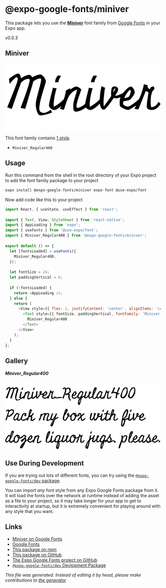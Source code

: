# @expo-google-fonts/miniver

This package lets you use the [**Miniver**](https://fonts.google.com/specimen/Miniver) font family from [Google Fonts](https://fonts.google.com/) in your Expo app.

v0.0.3

## Miniver

![Miniver](./font-family.png)

This font family contains [1 style](#gallery).

- `Miniver_Regular400`

## Usage

Run this command from the shell in the root directory of your Expo project to add the font family package to your project
```sh
expo install @expo-google-fonts/miniver expo-font @use-expo/font
```

Now add code like this to your project
```js
import React, { useState, useEffect } from 'react';

import { Text, View, StyleSheet } from 'react-native';
import { AppLoading } from 'expo';
import { useFonts } from '@use-expo/font';
import { Miniver_Regular400 } from '@expo-google-fonts/miniver';

export default () => {
  let [fontsLoaded] = useFonts({
    Miniver_Regular400,
  });

  let fontSize = 24;
  let paddingVertical = 6;

  if (!fontsLoaded) {
    return <AppLoading />;
  } else {
    return (
      <View style={{ flex: 1, justifyContent: 'center', alignItems: 'center' }}>
        <Text style={{ fontSize, paddingVertical, fontFamily: 'Miniver_Regular400' }}>
          Miniver_Regular400
        </Text>
      </View>
    );
  }
};

```

## Gallery

##### Miniver_Regular400
![Miniver_Regular400](./5fee893072a2326d9baa9122deb089cd6f8d0645ee00cd02de22b415de3c7c54.ttf.png)


## Use During Development

If you are trying out lots of different fonts, you can try using the [`@expo-google-fonts/dev` package](https://github.com/expo/google-fonts/tree/master/font-packages/dev#readme).

You can import *any* font style from any Expo Google Fonts package from it. It will load the fonts
over the network at runtime instead of adding the asset as a file to your project, so it may take longer
for your app to get to interactivity at startup, but it is extremely convenient
for playing around with any style that you want.

## Links

- [Miniver on Google Fonts](https://fonts.google.com/specimen/Miniver)
- [Google Fonts](https://fonts.google.com/)
- [This package on npm](https://www.npmjs.com/package/@expo-google-fonts/miniver)
- [This package on GitHub](https://github.com/expo/google-fonts/tree/master/font-packages/miniver)
- [The Expo Google Fonts project on GitHub](https://github.com/expo/google-fonts)
- [`@expo-google-fonts/dev` Devlopment Package](https://github.com/expo/google-fonts/tree/master/font-packages/dev)


*This file was generated. Instead of editing it by head, please make contributions to [the generator](https://github.com/expo/google-fonts/tree/master/packages/generator)*
